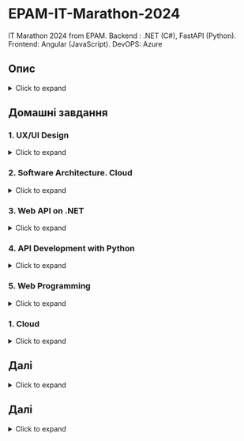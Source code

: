 # EPAM-IT-Marathon-2024
IT Marathon 2024 from EPAM.  Backend : .NET (C#), FastAPI (Python). Frontend: Angular (JavaScript). DevOPS: Azure

## Опис
<details>
  <summary>Click to expand</summary>
  
![зображення](https://github.com/user-attachments/assets/bed21e23-67b9-423b-b1ee-99d3720097fd)

Онлайн-воркшопи заплановані кожного робочого дня з 23.09 по 04.10 (крім 1.10), початок о 17:00, тривалість — приблизно по 2 години. Один день — один напрям. Трансляція та всі записи будуть доступні до перегляду на YouTube. Зберігайте розклад ;) 

✍️ Участь в ІТ-Марафоні передбачає, що після деяких тем у вас будуть домашні завдання. Результати виконання ми будемо збирати через форми опитування. Після аналізу відповідей ми надамо загальні рекомендації в цьому чаті. 

Після прослуховування всіх воркшопів у вас буде дві опції: 

  1️⃣ Закінчення Марафону через реалізацію проєкту (передбачає отримання диплому про успішне проходження на 60 годин).
  
  2️⃣ Закінчення Марафону через успішне складання фінального тесту (передбачає отримання диплому про успішне завершення на 40 годин). 

  🔗 Посилання на ваш проєкт, а також посилання на репозиторій потрібно буде надати через форму тесту — для цього в опитуванні будуть передбачені відповідні питання. Результат технічного тесту буде відправлено вам на пошту одразу після його проходження. Для отримання диплому про завершення треба набрати 60% або вище. Самі дипломи будуть відправлені трохи пізніше. 

 📌 Правила проходження тесту: 
 
  🔹Кількість спроб: ОДНА❗️
  
  🔹Тип питань: Закриті питання з варіантами відповідей (на основі інформації з воркшопів) 
  
  🔹Кількість питань: 25 
  
  🔹Час: 60 хвилин 

 📌 Вимоги до проєкту: 
   
  🔹Унікальне посилання на ваш веб-додаток. 
  
  🔹Унікальне посилання на репозиторій із вихідним кодом. 
  
  🔹Проєкт розміщено у хмарі. 
  
  🔹Тема проєкту відповідає темі марафону. 
  
  🔹Можна використовувати будь-які мови програмування. 

Ми оберемо найкращі проєкти та покажемо їх на фінальній зустрічі, а також на авторів найцікавіших робіт чекають приємні призи від EPAM Campus! 🎁

</details>


## Домашні завдання 

### 1. UX/UI Design
<details>
  <summary>Click to expand</summary>
  
![зображення](https://github.com/user-attachments/assets/eaaff3b0-41ad-4677-883b-fe8de60716da)

#### Завдання
  Створіть сторінку 🐶 тваринки для нашого проєкту. 
  
*Вимоги*: 
- Використовуйте компоненти
- Використовуйте Auto layout 
- Використовуйте існуючі шрифти та кольори, щоб ваш дизайн був консистентним.

🖼 Приклади екранів: [Figma file](https://www.figma.com/design/n3NerFxT8TyGzlosEbbE0e/homework_it_marathon?node-id=0-1&node-type=canvas&t=vzkuVaX8Li0OGC23-0)

#### Рішення:

  [Figma file](https://www.figma.com/design/Vo3844B2pQXppfY6OGp45f/homework_it_marathon-(lexxai)?node-id=0-1&t=93DZnEBqlmfCGQ4s-1)

#### Зворотній зв'язок:
  [![зображення](https://github.com/user-attachments/assets/d2b68d1c-12da-4ab3-b416-785a30760db1)](https://shelled-baker-894.notion.site/homework_feed-11740c272e7380f49115dcde5c264a6f)

  
</details>

### 2. Software Architecture. Cloud
<details>
<summary>Click to expand</summary>

![зображення](https://github.com/user-attachments/assets/572b5c41-cfdc-4afa-8917-f59a9919a9a2)

#### Завдання:

1. Створити та налаштувати Azure-акаунт.
2. Ознайомитися з сервісами:
   
- 📌Azure [Web App](https://azure.microsoft.com/en-us/products/app-service/webhttps://azure.microsoft.com/en-us/products/app-service/web)
- 📌Azure [Storage Account](https://learn.microsoft.com/en-us/azure/storage/common/storage-account-overview)
- 📌Azure [DevOps](https://azure.microsoft.com/en-us/products/devops)
- 📌Azure [Mysql Flexible Server](https://learn.microsoft.com/en-us/azure/mysql/flexible-server/overview) 

#### Рішення:

![зображення](https://github.com/user-attachments/assets/6ee23e24-98ee-4301-b731-acad0ec1291d)
</details>


### 3. Web API on .NET

<details>
<summary>Click to expand</summary>

![зображення](https://github.com/user-attachments/assets/21b1015e-9da6-4854-a6bb-d08201e42c64)

#### Завдання:

Реалізувати REST endpoint отримання оголошень з фільтруванням, сортуванням і посторінковим завантаженням. 
 
В ProposalsController реалізувати метод: 
```csharp
   public async Task<ActionResult<DataPage<ProposalDto>>> GetAllProposals( 
       FromQuery(Name = "$top") int? top, 
       FromQuery(Name = "$skip") int? skip, 
       FromQuery(Name = "$filter") string? filter, 
       FromQuery(Name = "$orderby") string? orderby) 
 ```
Цей метод повинен зчитувати з бази даних оголошення, використовуючи надані параметри: 
- `top` - повертає тільки задану кількість перших записів
- `skip` - пропускає задану кількість записів
- `filter` - фільтрує записи (формат фільтра OData)
- `orderby` - сортує записи (формат сортування OData) 
 
Додатково до цього повинна вираховуватись загальна кількість записів, що проходить фільтр. Це потрібно для вирахування кількості сторінок посторінкового завантаження. 

#### Рішення:
[https://github.com/lexxai/it-marathon-v4-net-workshop](https://github.com/lexxai/it-marathon-v4-net-workshop/tree/dev?tab=readme-ov-file#%D1%80%D0%B5%D0%B0%D0%BB%D1%96%D0%B7%D0%B0%D1%86%D1%96%D1%8F)

![зображення](https://github.com/user-attachments/assets/b426df76-5b7c-468a-902d-d32263fde0da)

#### Зворотній зв'язок:

![зображення](https://github.com/user-attachments/assets/25bb6d59-302e-4039-a0f8-6a3f7eb9344f)


</details>

### 4. API Development with Python
<details>
<summary>Click to expand</summary>
  
![зображення](https://github.com/user-attachments/assets/e20988a5-adf0-44ad-9f36-554b58b5cfb3)

  
#### Завдання:

Сконфігурувати та розробити механізм логування подій для чинного функціоналу авторизації в додатку Pet World. 

Треба зробити так, щоб кожен запит до нашого мікросервісу потрапляв у текстовий файл, а також мав в собі час, який витрачено на виконання запиту.

#### Рішення:

[https://github.com/lexxai/EPAM-2024-petworld-python](https://github.com/lexxai/EPAM-2024-petworld-python?tab=readme-ov-file#homework)

![зображення](https://github.com/user-attachments/assets/5adaaf53-b1e1-47f8-aa24-5160a14f7634)

#### Зворотній зв'язок:
...

</details>


### 5. Web Programming
<details>
<summary>Click to expand</summary>
  
![зображення](https://github.com/user-attachments/assets/f7f44258-fadd-4fe0-9b1d-8cdab8962e4f)
  
#### Завдання:
Реалізувати Login сторінку

#### Рішення:

[https://github.com/lexxai/epam-marathon_v4-frontend_homework](https://github.com/lexxai/epam-marathon_v4-frontend_homework?tab=readme-ov-file#home-work)

![зображення](https://github.com/user-attachments/assets/b9142b0e-244b-45b0-8d70-d5ce7c1f502d)

#### Зворотній зв'язок:
![зображення](https://github.com/user-attachments/assets/8e9aed37-e998-4664-8080-560586d3f500)


</details>


### 1. Cloud
<details>
<summary>Click to expand</summary>

![зображення](https://github.com/user-attachments/assets/0f7d409b-82c5-41b0-826e-da469653cc89)

#### Завдання:

Збираємо усе, дописуємо, піднімаємо проєкт.

#### Рішення:
  
</details>

## Далі
<details>
<summary>Click to expand</summary>
</details>

## Далі
<details>
<summary>Click to expand</summary>
</details>

